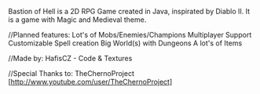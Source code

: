 Bastion of Hell is a 2D RPG Game created in Java, inspirated by Diablo II. 
It is a game with Magic and Medieval theme.

//Planned features:
Lot's of Mobs/Enemies/Champions
Multiplayer Support
Customizable Spell creation
Big World(s) with Dungeons
A lot's of Items

//Made by:
HafisCZ - Code & Textures

//Special Thanks to:
TheChernoProject [http://www.youtube.com/user/TheChernoProject]
